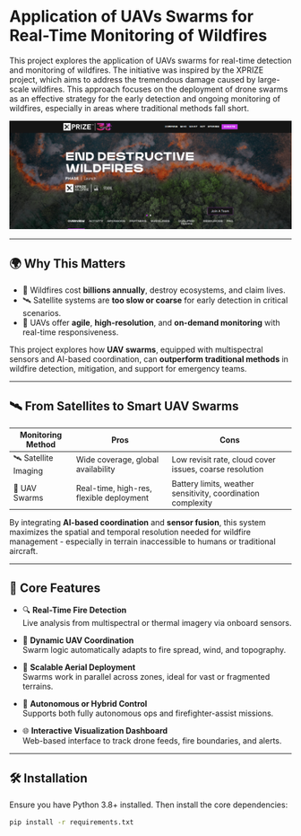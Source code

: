 # Application of UAVs Swarms for Real-Time Monitoring of Wildfires

This project explores the application of UAVs swarms for real-time detection and monitoring of wildfires. The initiative was inspired by the XPRIZE project, which aims to address the tremendous damage caused by large-scale wildfires. This approach focuses on the deployment of drone swarms as an effective strategy for the early detection and ongoing monitoring of wildfires, especially in areas where traditional methods fall short.

[![Alt text](docs/XPrize.png)](https://www.xprize.org/prizes/wildfire)

---

## 🌍 Why This Matters

- 🧯 Wildfires cost **billions annually**, destroy ecosystems, and claim lives.
- 🛰 Satellite systems are **too slow or coarse** for early detection in critical scenarios.
- 🚁 UAVs offer **agile**, **high-resolution**, and **on-demand monitoring** with real-time responsiveness.

This project explores how **UAV swarms**, equipped with multispectral sensors and AI-based coordination, can **outperform traditional methods** in wildfire detection, mitigation, and support for emergency teams.

---

## 🛰 From Satellites to Smart UAV Swarms

| Monitoring Method | Pros | Cons |
|------------------|------|------|
| 🛰️ Satellite Imaging | Wide coverage, global availability | Low revisit rate, cloud cover issues, coarse resolution |
| 🚁 UAV Swarms | Real-time, high-res, flexible deployment | Battery limits, weather sensitivity, coordination complexity |

By integrating **AI-based coordination** and **sensor fusion**, this system maximizes the spatial and temporal resolution needed for wildfire management - especially in terrain inaccessible to humans or traditional aircraft.

---

## 🧠 Core Features

- 🔍 **Real-Time Fire Detection**  
  Live analysis from multispectral or thermal imagery via onboard sensors.

- 🧭 **Dynamic UAV Coordination**  
  Swarm logic automatically adapts to fire spread, wind, and topography.

- 📡 **Scalable Aerial Deployment**  
  Swarms work in parallel across zones, ideal for vast or fragmented terrains.

- 🤖 **Autonomous or Hybrid Control**  
  Supports both fully autonomous ops and firefighter-assist missions.

- 🌐 **Interactive Visualization Dashboard**  
  Web-based interface to track drone feeds, fire boundaries, and alerts.

---

## 🛠 Installation

Ensure you have Python 3.8+ installed. Then install the core dependencies:

```bash
pip install -r requirements.txt
